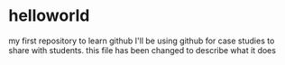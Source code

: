 # helloworld
my first repository to learn github
I'll be using github for case studies to share with students.
this file has been changed to describe what it does
